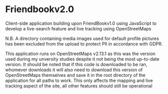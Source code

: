 # Friendbookv2.0

Client-side application building upon FriendBookv1.0 using JavaScript to develop a live-search feature and live tracking using OpenStreetMaps

N.B. 
A directory containing media images used for default profile pictures has been excluded from the upload to protect PII in accordance with GDPR.

This application runs on OpenStreetMaps v2.13.1 as this was the version used during my unversity studies despite it not being the most up-to-date version. It should be noted that if this code is downloaded to be ran, whomever downloads it will also need to download this version of OpenStreetMaps themselves and save it in the root directory of the application for all paths to work. This only affects the mapping and live tracking aspect of the site, all other features should still be operational
